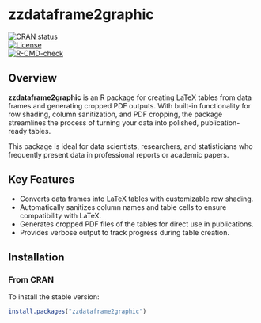 # **zzdataframe2graphic**  

[![CRAN status](https://www.r-pkg.org/badges/version/zzdataframe2graphic)](https://CRAN.R-project.org/package=zzdataframe2graphic)  
[![License](https://img.shields.io/badge/license-GPL3-blue.svg)](LICENSE)  
[![R-CMD-check](https://github.com/YourUsername/zzdataframe2graphic/actions/workflows/R-CMD-check.yaml/badge.svg)](https://github.com/YourUsername/zzdataframe2graphic/actions)  

## **Overview**  

**zzdataframe2graphic** is an R package for creating LaTeX tables from data frames and generating cropped PDF outputs. With built-in functionality for row shading, column sanitization, and PDF cropping, the package streamlines the process of turning your data into polished, publication-ready tables.  

This package is ideal for data scientists, researchers, and statisticians who frequently present data in professional reports or academic papers.  

## **Key Features**  

- Converts data frames into LaTeX tables with customizable row shading.  
- Automatically sanitizes column names and table cells to ensure compatibility with LaTeX.  
- Generates cropped PDF files of the tables for direct use in publications.  
- Provides verbose output to track progress during table creation.  

## **Installation**  

### From CRAN  
To install the stable version:  
```R  
install.packages("zzdataframe2graphic")  
